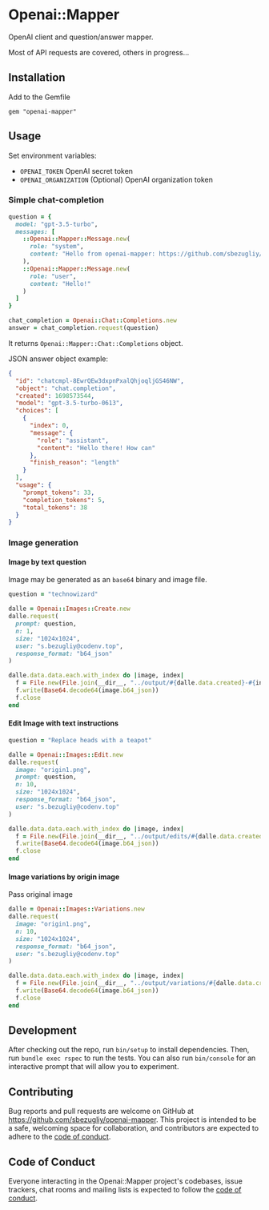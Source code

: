 # Openai::Mapper

OpenAI client and question/answer mapper.

Most of API requests are covered, others in progress...

## Installation

Add to the Gemfile

```
gem "openai-mapper"
```

## Usage

Set environment variables:
- `OPENAI_TOKEN` OpenAI secret token
- `OPENAI_ORGANIZATION` (Optional) OpenAI organization token

### Simple chat-completion

```Ruby
question = {
  model: "gpt-3.5-turbo",
  messages: [
    ::Openai::Mapper::Message.new(
      role: "system",
      content: "Hello from openai-mapper: https://github.com/sbezugliy/openai-mapper"
    ),
    ::Openai::Mapper::Message.new(
      role: "user",
      content: "Hello!"
    )
  ]
}

chat_completion = Openai::Chat::Completions.new
answer = chat_completion.request(question)
```

It returns `Openai::Mapper::Chat::Completions` object.

JSON answer object example:
```JSON
{
  "id": "chatcmpl-8EwrQEw3dxpnPxalQhjoqljGS46NW",
  "object": "chat.completion",
  "created": 1698573544,
  "model": "gpt-3.5-turbo-0613",
  "choices": [
    {
      "index": 0,
      "message": {
        "role": "assistant",
        "content": "Hello there! How can"
      },
      "finish_reason": "length"
    }
  ],
  "usage": {
    "prompt_tokens": 33,
    "completion_tokens": 5,
    "total_tokens": 38
  }
}
```

### Image generation

#### Image by text question
Image may be generated as an `base64` binary and image file.

```Ruby
question = "technowizard"

dalle = Openai::Images::Create.new
dalle.request(
  prompt: question,
  n: 1,
  size: "1024x1024",
  user: "s.bezugliy@codenv.top",
  response_format: "b64_json"
)

dalle.data.data.each.with_index do |image, index|
  f = File.new(File.join(__dir__, "../output/#{dalle.data.created}-#{index}.png"), "w")
  f.write(Base64.decode64(image.b64_json))
  f.close
end
```

#### Edit Image with text instructions

```Ruby
question = "Replace heads with a teapot"

dalle = Openai::Images::Edit.new
dalle.request(
  image: "origin1.png",
  prompt: question,
  n: 10,
  size: "1024x1024",
  response_format: "b64_json",
  user: "s.bezugliy@codenv.top"
)

dalle.data.data.each.with_index do |image, index|
  f = File.new(File.join(__dir__, "../output/edits/#{dalle.data.created}-#{index}.png"), "w")
  f.write(Base64.decode64(image.b64_json))
  f.close
end
```

#### Image variations by origin image

Pass original image

```Ruby
dalle = Openai::Images::Variations.new
dalle.request(
  image: "origin1.png",
  n: 10,
  size: "1024x1024",
  response_format: "b64_json",
  user: "s.bezugliy@codenv.top"
)

dalle.data.data.each.with_index do |image, index|
  f = File.new(File.join(__dir__, "../output/variations/#{dalle.data.created}-#{index}.png"), "w")
  f.write(Base64.decode64(image.b64_json))
  f.close
end
```

## Development

After checking out the repo, run `bin/setup` to install dependencies. Then, run `bundle exec rspec` to run the tests. You can also run `bin/console` for an interactive prompt that will allow you to experiment.

## Contributing

Bug reports and pull requests are welcome on GitHub at https://github.com/sbezugliy/openai-mapper. This project is intended to be a safe, welcoming space for collaboration, and contributors are expected to adhere to the [code of conduct](https://github.com/sbezugliy/openai-mapper/blob/main/CODE_OF_CONDUCT.md).

## Code of Conduct

Everyone interacting in the Openai::Mapper project's codebases, issue trackers, chat rooms and mailing lists is expected to follow the [code of conduct](https://github.com/sbezugliy/openai-mapper/blob/main/CODE_OF_CONDUCT.md).
